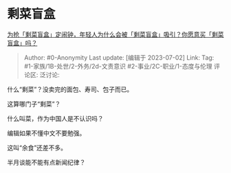 # 剩菜盲盒
[为抢「剩菜盲盒」定闹钟，年轻人为什么会被「剩菜盲盒」吸引？你愿意买「剩菜盲盒」吗？](https://www.zhihu.com/question/607612655/answer/3099639729)

> Author: #0-Anonymity
> Last update: [编辑于 2023-07-02]
> Link:
> Tag: #1-家族/1B-处世/2-外务/2d-文责意识 #2-事业/2C-职业/1-态度与伦理
> 评论区:
> 泛讨论:

什么“剩菜”？没卖完的面包、寿司、包子而已。

这算哪门子“剩菜”？

什么叫菜，作为中国人是不认识吗？

编辑如果不懂中文不要勉强。

这叫“余食”还差不多。

半月谈能不能有点新闻纪律？
